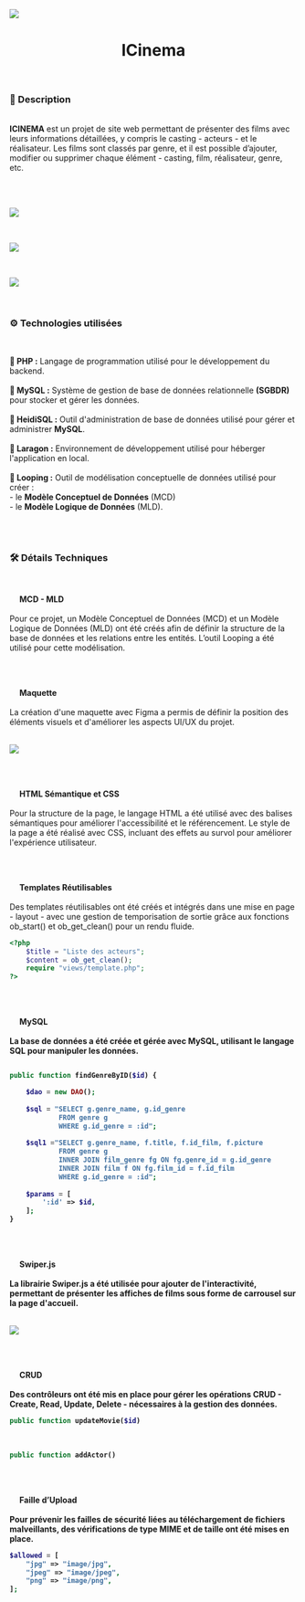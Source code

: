 ![](banner-cinema.png)

<h1 align="center">ICinema</h1>

<br/>

<h3>📃 Description</h3>
<br/>
<strong>ICINEMA</strong> est un projet de site web permettant de présenter des films avec leurs informations détaillées, y compris le casting - acteurs - et le réalisateur. Les films sont classés par genre, et il est possible d’ajouter, modifier ou supprimer chaque élément - casting, film, réalisateur, genre, etc.

<br/></br>

![](listing-actors0.png)

</br>

![](detail-acteur-icinema.png)

</br>

![](genre-icinema.png)




<br/>

<h3>⚙️ Technologies utilisées</h3>

<br/>

🔴<strong> PHP :</strong> Langage de programmation utilisé pour le développement du backend.<br/><br/>
🔴<strong> MySQL :</strong> Système de gestion de base de données relationnelle **(SGBDR)** pour stocker et gérer les données.<br/><br/>
🔴<strong> HeidiSQL :</strong> Outil d'administration de base de données utilisé pour gérer et administrer **MySQL**.<br/><br/>
🔴<strong> Laragon :</strong> Environnement de développement utilisé pour héberger l'application en local.<br/><br/>
🔴<strong> Looping :</strong> Outil de modélisation conceptuelle de données utilisé pour créer  : <br/>
                              - le **Modèle Conceptuel de Données** (MCD)<br/>
                              - le **Modèle Logique de Données** (MLD).<br/><br/>

<br/>

<h3>🛠️ Détails Techniques</h3><br/>

<img src="./checked-red.png" width="14"/><strong> MCD - MLD</strong> <br/><br/>
Pour ce projet, un Modèle Conceptuel de Données (MCD) et un Modèle Logique de Données (MLD) ont été créés afin de définir la structure de la base de données et les relations entre les entités. L’outil Looping a été utilisé pour cette modélisation.

<br/><br/>

<img src="./checked-red.png" width="14"/><strong>  Maquette</strong> <br/><br/>
La création d'une maquette avec Figma a permis de définir la position des éléments visuels et d'améliorer les aspects UI/UX du projet.
<br/><br/>

![](Accueil-cinema1.png)

<br/><br/>

<img src="./checked-red.png" width="14"/><strong> HTML Sémantique et CSS</strong> <br/><br/>
Pour la structure de la page, le langage HTML a été utilisé avec des balises sémantiques pour améliorer l'accessibilité et le référencement. Le style de la page a été réalisé avec CSS, incluant des effets au survol pour améliorer l'expérience utilisateur.
  
<br/><br/>

<img src="./checked-red.png" width="14"/><strong>  Templates Réutilisables</strong> <br/><br/>
Des templates réutilisables ont été créés et intégrés dans une mise en page - layout -  avec une gestion de temporisation de sortie grâce aux fonctions ob_start() et ob_get_clean() pour un rendu fluide.
<br/>

````php
<?php
    $title = "Liste des acteurs";
    $content = ob_get_clean();
    require "views/template.php";
?>
````
  
<br/><br/>

<img src="./checked-red.png" width="14"/><strong>  MySQL</stronh> <br/><br/>
La base de données a été créée et gérée avec MySQL, utilisant le langage SQL pour manipuler les données.
<br/>

````php

public function findGenreByID($id) {

    $dao = new DAO();
    
    $sql = "SELECT g.genre_name, g.id_genre
            FROM genre g
            WHERE g.id_genre = :id";
    
    $sql1 ="SELECT g.genre_name, f.title, f.id_film, f.picture
            FROM genre g
            INNER JOIN film_genre fg ON fg.genre_id = g.id_genre
            INNER JOIN film f ON fg.film_id = f.id_film
            WHERE g.id_genre = :id";
    
    $params = [
        ':id' => $id,
    ];
}

`````


<br/><br/>

<img src="./checked-red.png" width="14"/><strong>  Swiper.js</strong> <br/><br/>
La librairie Swiper.js a été utilisée pour ajouter de l'interactivité, permettant de présenter les affiches de films sous forme de carrousel sur la page d'accueil. </br></br>

![](swiper-taken.png)
  
<br/><br/>

<img src="./checked-red.png" width="14"/><strong>  CRUD</strong> <br/><br/>
Des contrôleurs ont été mis en place pour gérer les opérations CRUD - Create, Read, Update, Delete - nécessaires à la gestion des données.
<br/>

````php
public function updateMovie($id)
````
<br/>

````php
public function addActor()
````

<br/><br/>

<img src="./checked-red.png" width="14"/><strong>  Faille d’Upload </strong> <br/><br/>
Pour prévenir les failles de sécurité liées au téléchargement de fichiers malveillants, des vérifications de type MIME et de taille ont été mises en place. 
<br/>

````php
$allowed = [
    "jpg" => "image/jpg",
    "jpeg" => "image/jpeg",
    "png" => "image/png",
];
````

<br/>
<br/>



